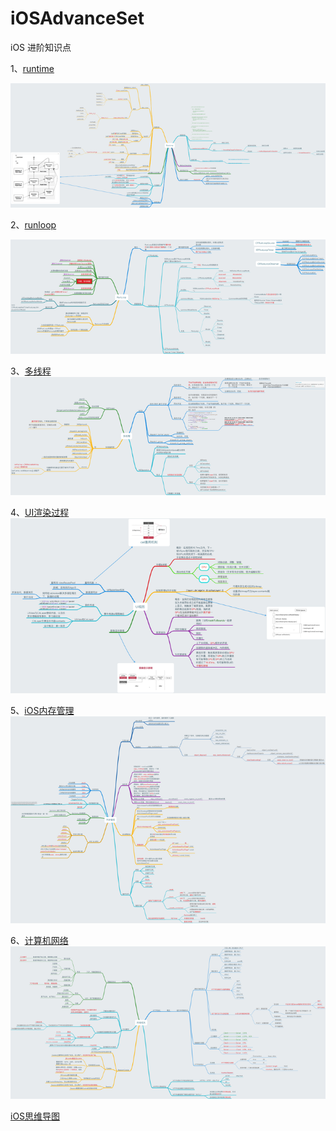 # iOSAdvanceSet

iOS 进阶知识点

1、[runtime](https://fcf5646448.github.io/2019/01/23/Runtime/)

![img](screenshots/3Runtime.png)

2、[runloop](https://fcf5646448.github.io/2019/02/19/RunLoop/)

![img](screenshots/7RunLoop.png)

3、[多线程](https://fcf5646448.github.io/2018/04/19/multithreads/)
![img](screenshots/6multithreads.png)

4、[UI渲染过程](https://fcf5646448.github.io/2017/11/19/UIViewAbout/)
![img](screenshots/1UIViewAbout.png)

5、[iOS内存管理](https://fcf5646448.github.io/2018/06/13/OC-Memory/)
![img](screenshots/4Memory.png)

6、[计算机网络](https://fcf5646448.github.io/2018/08/08/NetWork/)
![img](screenshots/8NetWork.png)

[iOS思维导图](https://www.jianshu.com/p/a2c85b9f6a25)